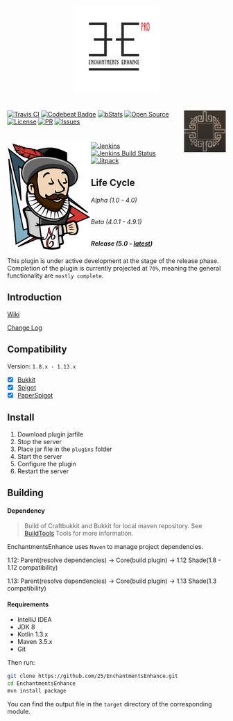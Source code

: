 <p align="center"> <img width="200" height="200" src=".images/thumbnail.png"> </p>

# <img src=".images/logo.jpg" alt="Logo" align="right">
[![Travis CI](https://travis-ci.org/25/EnchantmentsEnhance.svg?branch=master)](https://travis-ci.org/25/EnchantmentsEnhance)
[![Codebeat Badge](https://codebeat.co/badges/2ef380b7-5479-4ac6-89d9-fd1fb673511c)](https://codebeat.co/projects/github-com-healpotion-enchantmentsenhance-master)
[![bStats](https://img.shields.io/badge/bStats-deployed-3366ff.svg?style=flat)](https://bstats.org/plugin/bukkit/EnchantmentsEnhance)
[![Open Source](https://badges.frapsoft.com/os/v1/open-source.svg?v=102)](https://github.com/25/EnchantmentsEnhance)
[![License](https://badges.frapsoft.com/os/gpl/gpl.svg?v=102)](http://www.gnu.org/licenses/gpl-3.0)
[![PR](https://img.shields.io/badge/contributing-welcome-FF69B4.svg?style=flat)](https://github.com/25/EnchantmentsEnhance/pulls)
[![Issues](https://img.shields.io/badge/issues-report-E74C3C.svg?style=flat)](https://github.com/25/EnchantmentsEnhance/issues)

# [<img src=".images/jenkins.png" alt="Download" align="left">](http://www.soulbound.me/job/EnchantmentsEnhance_stable/)
[![Jenkins](https://img.shields.io/badge/download-server_online-27AE60.svg?style=flat)](http://soulbound.me/job/EnchantmentsEnhance_stable/)
[![Jenkins Build Status](http://www.soulbound.me/job/EnchantmentsEnhance_stable/badge/icon)](http://www.soulbound.me/job/EnchantmentsEnhance_stable/)
[![Jitpack](https://jitpack.io/v/25/EnchantmentsEnhance.svg)](https://jitpack.io/#25/EnchantmentsEnhance/)



## Life Cycle
###### Alpha (1.0 - 4.0)
###### Beta (4.0.1 - 4.9.1)
##### Release (5.0 - [latest](http://www.soulbound.me/job/EnchantmentsEnhance_stable/))
This plugin is under active development at the stage of the release phase.
Completion of the plugin is currently projected at `70%`, meaning the general functionality are `mostly complete`.

## Introduction
[Wiki](https://github.com/25/EnchantmentsEnhance/wiki)

[Change Log](https://github.com/25/EnchantmentsEnhance/blob/master/CHANGELOG.md)

## Compatibility
Version: `1.8.x - 1.13.x`
- [x] [Bukkit](https://bukkit.org)
- [x] [Spigot](https://spigotmc.org)
- [x] [PaperSpigot](https://github.com/PaperMC/Paper)

## Install
1. Download plugin jarfile
2. Stop the server
3. Place jar file in the `plugins` folder
4. Start the server
5. Configure the plugin
6. Restart the server

## Building
#### Dependency
> Build of Craftbukkit and Bukkit for local maven repository. See [BuildTools](https://www.spigotmc.org/wiki/buildtools/) Tools for more information.

EnchantmentsEnhance uses `Maven` to manage project dependencies.

1.12: Parent(resolve dependencies) -> Core(build plugin) -> 1.12 Shade(1.8 - 1.12 compatibility)

1.13: Parent(resolve dependencies) -> Core(build plugin) -> 1.13 Shade(1.3 compatibility)

#### Requirements
- IntelliJ IDEA
- JDK 8
- Kotlin 1.3.x
- Maven 3.5.x
- Git



Then run:

```sh
git clone https://github.com/25/EnchantmentsEnhance.git
cd EnchantmentsEnhance
mvn install package
```

You can find the output file in the `target` directory of the corresponding module.
